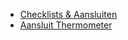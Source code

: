 <ul>
    <li><a href="checklists.html">Checklists &amp; Aansluiten</a></li>
    <li><a href="thermometer.html">Aansluit Thermometer</a></li>
</ul>
